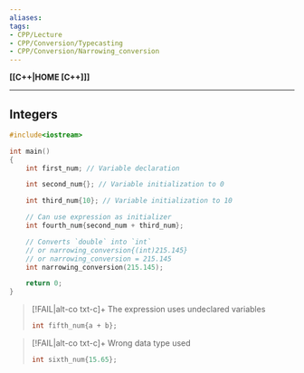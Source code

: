 ```yaml
---
aliases:
tags:
- CPP/Lecture
- CPP/Conversion/Typecasting
- CPP/Conversion/Narrowing_conversion
---
```

**[[C++|HOME [C++]]]**

---
## Integers
```cpp
#include<iostream>

int main()
{
    int first_num; // Variable declaration

    int second_num{}; // Variable initialization to 0

    int third_num{10}; // Variable initialization to 10

    // Can use expression as initializer
    int fourth_num{second_num + third_num};

	// Converts `double` into `int`
	// or narrowing_conversion{(int)215.145}
	// or narrowing_conversion = 215.145
	int narrowing_conversion(215.145);

    return 0;
}
```

>[!FAIL|alt-co txt-c]+ The expression uses undeclared variables
> ```cpp
> int fifth_num{a + b};
> ```

>[!FAIL|alt-co txt-c]+ Wrong data type used
> ```cpp
> int sixth_num{15.65};
> ```